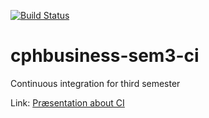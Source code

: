 [![Build Status](https://travis-ci.org/Jegp/cphbusiness-sem3-ci.svg?branch=master)](https://travis-ci.org/MartinLodahl/cphbusiness-sem3-ci)

# cphbusiness-sem3-ci
Continuous integration for third semester

Link: [Præsentation about CI](https://Jegp.github.io/cphbusiness-sem3-ci/presentation.html#/)
